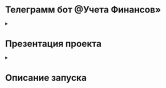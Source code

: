# **Телеграмм бот @Учета Финансов»**

<details>
<summary><h1>Презентация проекта</h1></summary>

Стек
-
- Pure Python – используется как бэкенд, для обработки таблиц и формирования сообщение на вывод
- Telegram api – используется для взаимодействие между пользователем и гугл таблицами
- Google api – позволяет читать и писать в googlesheets	

## Мотивация проекта

- Есть необходимость знать, сколько и куда было потрачено, при наличии большого количество счетов
- Приложения на телефонах – неудобные и часто теряют таблицы при переходе между телефонами, даже если сделать бэкап из приложения и вставить на новом устройстве – данные иногда не восстанавливались
- Кастомизируемость – можно разграничивать деньги в рамках одного счета, или переводить деньги между валютными счетами
- Можно добавлять внешние таблицы – данные из которых будут учитываться, что в основной таблице (учет инвестиционных счетов – будет происходить самостоятельно)

По средством сокращений и синонимов – можно быстро записывать все транзакции в таблицу
![image](https://github.com/silach53/Finance-bot/assets/132053832/b17846a1-2700-48ea-a09a-174f19d5303c)

Так выглядит таблица
![image](https://github.com/silach53/Finance-bot/assets/132053832/c8fb896e-0eae-4caa-b59a-c33f5fa04c80)
![image](https://github.com/silach53/Finance-bot/assets/132053832/d3d7c76a-0a2d-4cac-8a5e-48fe6e0adcb1)
![image](https://github.com/silach53/Finance-bot/assets/132053832/d584eac0-19a6-4f4c-bcab-aa06a0cd5b2f)
![image](https://github.com/silach53/Finance-bot/assets/132053832/f0f7ddc1-178e-4e2e-bdf1-22a34b9a4ae1)
![image](https://github.com/silach53/Finance-bot/assets/132053832/2932990f-e1f3-40a7-8911-d6f0495dd7c5)

Какие операции реализованы 

- Запись доходов
- Запись расходов(с примечаниями)
- Перевод между счетами
- Просмотр баланса
- Отмена действий
- Просмотр Специальных комбинаций счетов (например: Тинькофф траты+сбережения)
![image](https://user-images.githubusercontent.com/132053832/257609426-1f19716b-5173-4776-ae7c-287da1ce5cf3.png)


</details>

<details>
<summary><h1>Описание запуска</h1></summary>

```
python3 -m venv venv
```
```
pip install -r requirements.txt 
```
- Требуется получить токен для API google (назвать его creds.json)
- Требуется получить токен для телеграмм (назвать его token.json)
- Требуется положить creds.json, token.txt в корень
```
python3 main.py
```

Бот доступен по [ссылке](https://t.me/Finance_review_bot)

</details>